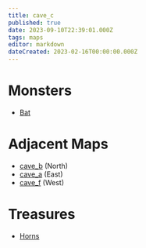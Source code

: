 ```yaml
---
title: cave_c
published: true
date: 2023-09-10T22:39:01.000Z
tags: maps
editor: markdown
dateCreated: 2023-02-16T00:00:00.000Z
---
```



# Monsters
 * [Bat](/monsters/bat)

# Adjacent Maps
 * [cave_b](/maps/cave_b) (North)
 * [cave_a](/maps/cave_a) (East)
 * [cave_f](/maps/cave_f) (West)

# Treasures
 * [Horns](/items/horns)
